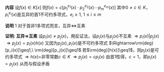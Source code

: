 **内容**
设$f(x)\in K[x]$
则$f(x)=c[p_1^{e_1}(x)\cdot p_2^{e_2}(x)\cdots p_m^{e_m}(x)]$
其中$0\neq c\in K$，$p_i^{e_i}(x)$是互异的首1不可约多项式，$e_i\geq1,\ 1\leq i\leq m$

**说明**
1 对于首非1多项式而言，互异$\Leftrightarrow$互素

**证明: 互异$\Rightarrow$互素**
设$p_i(x)\neq p_j(x)$，用反证法，设$p_i(x)$与$p_j(x)$不互素
$\Rightarrow p_i(x)|p_j(x)$
$\Rightarrow p_j(x)=p_i(x)h(x)$
又因为$p_j(x),p_i(x)$是不可约多项式
$\Rightarrow\rm{deg}[p_i(x)]\geq1,\ \rm{deg}[p_j(x)]\geq1$
若$\rm{deg}[h(x)]\geq1$，则$p_j(x)$是可约多项式
$\Rightarrow h(x)=$非零常数$c\in K$
$\Rightarrow p_j(x)=cp_i(x)$
由首1性得，$c=1$，即$p_i(x)=p_j(x)$
从而与假设矛盾
